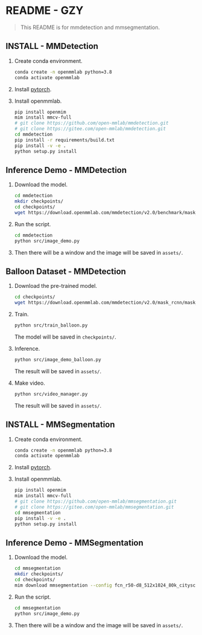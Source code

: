 # README - GZY

> This README is for mmdetection and mmsegmentation.

## INSTALL - MMDetection

1. Create conda environment.
    ```bash
    conda create -n openmmlab python=3.8
    conda activate openmmlab
    ```

2. Install [pytorch](https://pytorch.org/).

3. Install openmmlab.
    ```bash
    pip install openmim
    mim install mmcv-full
    # git clone https://github.com/open-mmlab/mmdetection.git
    # git clone https://gitee.com/open-mmlab/mmdetection.git
    cd mmdetection
    pip install -r requirements/build.txt
    pip install -v -e .
    python setup.py install
    ```

## Inference Demo - MMDetection

1. Download the model.
    ```bash
    cd mmdetection
    mkdir checkpoints/
    cd checkpoints/
    wget https://download.openmmlab.com/mmdetection/v2.0/benchmark/mask_rcnn_r50_caffe_fpn_mstrain-poly_1x_coco/mask_rcnn_r50_caffe_fpn_mstrain-poly_1x_coco-dbecf295.pth
    ```

2. Run the script.
    ```bash
    cd mmdetection
    python src/image_demo.py
    ```

3. Then there will be a window and the image will be saved in `assets/`.

## Balloon Dataset - MMDetection

1. Download the pre-trained model.
    ```bash
    cd checkpoints/
    wget https://download.openmmlab.com/mmdetection/v2.0/mask_rcnn/mask_rcnn_r50_caffe_fpn_mstrain-poly_3x_coco/mask_rcnn_r50_caffe_fpn_mstrain-poly_3x_coco_bbox_mAP-0.408__segm_mAP-0.37_20200504_163245-42aa3d00.pth
    ```

2. Train.
    ```bash
    python src/train_balloon.py
    ```
    The model will be saved in `checkpoints/`.

3. Inference.
    ```bash
    python src/image_demo_balloon.py
    ```
    The result will be saved in `assets/`.

4. Make video.
    ```bash
    python src/video_manager.py
    ```
    The result will be saved in `assets/`.

## INSTALL - MMSegmentation

1. Create conda environment.
    ```bash
    conda create -n openmmlab python=3.8
    conda activate openmmlab
    ```

2. Install [pytorch](pytorch.org/).

3. Install openmmlab.
    ```bash
    pip install openmim
    mim install mmcv-full
    # git clone https://github.com/open-mmlab/mmsegmentation.git
    # git clone https://gitee.com/open-mmlab/mmsegmentation.git
    cd mmsegmentation
    pip install -v -e .
    python setup.py install
    ```

## Inference Demo - MMSegmentation

1. Download the model.
    ```bash
    cd mmsegmentation
    mkdir checkpoints/
    cd checkpoints/
    mim download mmsegmentation --config fcn_r50-d8_512x1024_80k_cityscapes --dest .
    ```

2. Run the script.
    ```bash
    cd mmsegmentation
    python src/image_demo.py
    ```

3. Then there will be a window and the image will be saved in `assets/`.
